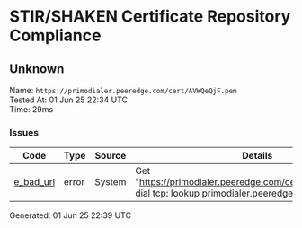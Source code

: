 # STIR/SHAKEN Certificate Repository Compliance

## Unknown

Name: `https://primodialer.peeredge.com/cert/AVWQeQjF.pem`\
Tested At: 01 Jun 25 22:34 UTC\
Time: 29ms

### Issues

| Code | Type | Source | Details |
|------|------|--------|---------|
| [e_bad_url](../../ISSUES/e_bad_url/README.md) | error | System | Get "https://primodialer.peeredge.com/cert/AVWQeQjF.pem": dial tcp: lookup primodialer.peeredge.com: no such host |

Generated: 01 Jun 25 22:39 UTC